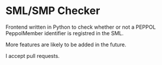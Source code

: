 # SML/SMP Checker

Frontend written in Python to check whether or not a PEPPOL PeppolMember identifier is registred in the SML.

More features are likely to be added in the future.

I accept pull requests.

